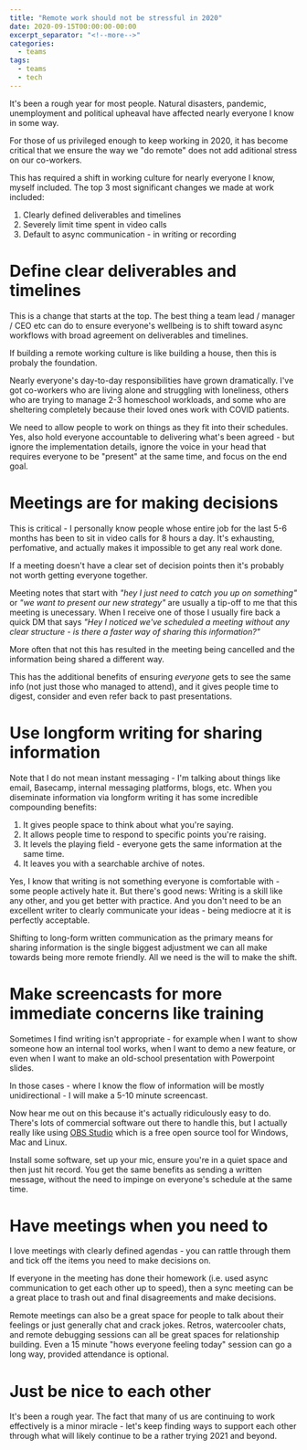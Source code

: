 ```yaml
---
title: "Remote work should not be stressful in 2020"
date: 2020-09-15T00:00:00-00:00
excerpt_separator: "<!--more-->"
categories:
  - teams
tags:
  - teams
  - tech
---
```


It's been a rough year for most people. Natural disasters, pandemic, unemployment and political upheaval have affected nearly everyone I know in some way. 

For those of us privileged enough to keep working in 2020, it has become critical that we ensure the way we "do remote" does not add aditional stress on our co-workers.

<!--more-->

This has required a shift in working culture for nearly everyone I know, myself included. The top 3 most significant changes we made at work included:

1. Clearly defined deliverables and timelines
1. Severely limit time spent in video calls
1. Default to async communication - in writing or recording

# Define clear deliverables and timelines

This is a change that starts at the top. The best thing a team lead / manager / CEO etc can do to ensure everyone's wellbeing is to shift toward async workflows with broad agreement on deliverables and timelines. 

If building a remote working culture is like building a house, then this is probaly the foundation.

Nearly everyone's day-to-day responsibilities have grown dramatically. I've got co-workers who are living alone and struggling with loneliness, others who are trying to manage 2-3 homeschool workloads, and some who are sheltering completely because their loved ones work with COVID patients.

We need to allow people to work on things as they fit into their schedules. Yes, also hold everyone accountable to delivering what's been agreed - but ignore the implementation details, ignore the voice in your head that requires everyone to be "present" at the same time, and focus on the end goal.

# Meetings are for making decisions

This is critical - I personally know people whose entire job for the last 5-6 months has been to sit in video calls for 8 hours a day. It's exhausting, perfomative, and actually makes it impossible to get any real work done.

If a meeting doesn't have a clear set of decision points then it's probably not worth getting everyone together.

Meeting notes that start with _"hey I just need to catch you up on something"_ or _"we want to present our new strategy"_ are usually a tip-off to me that this meeting is unecessary. When I receive one of those I usually fire back a quick DM that says _"Hey I noticed we've scheduled a meeting without any clear structure - is there a faster way of sharing this information?"_

More often that not this has resulted in the meeting being cancelled and the information being shared a different way.

This has the additional benefits of ensuring _everyone_ gets to see the same info (not just those who managed to attend), and it gives people time to digest, consider and even refer back to past presentations.

# Use longform writing for sharing information

Note that I do not mean instant messaging - I'm talking about things like email, Basecamp, internal messaging platforms, blogs, etc.  When you diseminate information via longform writing it has some incredible compounding benefits:

1. It gives people space to think about what you're saying.
1. It allows people time to respond to specific points you're raising.
1. It levels the playing field - everyone gets the same information at the same time.
1. It leaves you with a searchable archive of notes.

Yes, I know that writing is not something everyone is comfortable with - some people actively hate it. But there's good news: Writing is a skill like any other, and you get better with practice. And you don't need to be an excellent writer to clearly communicate your ideas - being mediocre at it is perfectly acceptable.

Shifting to long-form written communication as the primary means for sharing information is the single biggest adjustment we can all make towards being more remote friendly.  All we need is the will to make the shift.

# Make screencasts for more immediate concerns like training

Sometimes I find writing isn't appropriate - for example when I want to show someone how an internal tool works, when I want to demo a new feature, or even when I want to make an old-school presentation with Powerpoint slides.

In those cases - where I know the flow of information will be mostly unidirectional - I will make a 5-10 minute screencast. 

Now hear me out on this because it's actually ridiculously easy to do. There's lots of commercial software out there to handle this, but I actually really like using [OBS Studio](https://obsproject.com/) which is a free open source tool for Windows, Mac and Linux.

Install some software, set up your mic, ensure you're in a quiet space and then just hit record. You get the same benefits as sending a written message, without the need to impinge on everyone's schedule at the same time.

# Have meetings when you need to

I love meetings with clearly defined agendas - you can rattle through them and tick off the items you need to make decisions on.

If everyone in the meeting has done their homework (i.e. used async communication to get each other up to speed), then a sync meeting can be a great place to trash out and final disagreements and make decisions.

Remote meetings can also be a great space for people to talk about their feelings or just generally chat and crack jokes. Retros, watercooler chats, and remote debugging sessions can all be great spaces for relationship building.  Even a 15 minute "hows everyone feeling today" session can go a long way, provided attendance is optional.

# Just be nice to each other

It's been a rough year. The fact that many of us are continuing to work effectively is a minor miracle - let's keep finding ways to support each other through what will likely continue to be a rather trying 2021 and beyond.